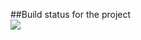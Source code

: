 ##Build status for the project <br/>
<img src="https://travis-ci.org/teja463/spring.svg?branch=master"/>
